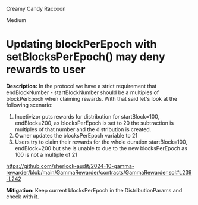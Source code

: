 Creamy Candy Raccoon

Medium

# Updating blockPerEpoch with setBlocksPerEpoch() may deny rewards to user

**Description:**
In the protocol we have a strict requirement that endBlockNumber - startBlockNumber should be a multiples of blockPerEpoch when claiming rewards. With that said let's look at the following scenario:

1. Incetivizor puts rewards for distribution for startBlock=100, endBlock=200, as blocksPerEpoch is set to 20 the subtraction is multiples of that number and the distribution is created.
2. Owner updates the blocksPerEpoch variable to 21
3. Users try to claim their rewards for the whole duration startBlock=100, endBlock=200 but she is unable to due to the new blocksPerEpoch as 100 is not a multiple of 21

https://github.com/sherlock-audit/2024-10-gamma-rewarder/blob/main/GammaRewarder/contracts/GammaRewarder.sol#L239-L242

**Mitigation:**
Keep current blocksPerEpoch in the DistributionParams and check with it.